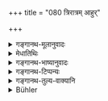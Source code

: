 +++
title = "080 त्रिरात्रम् आहुर्"

+++

<details><summary>गङ्गानथ-मूलानुवादः</summary>

On the death of the Teacher, they declare the impurity to last for three days; on the death of his son or wife, it lasts for one day and night; such is the law.—(79).
</details>

<details><summary>मेधातिथिः</summary>

**आचार्य** उपनेता । तस्मिन् **संस्थिते** **त्रिरात्रं** शिष्यस्य । **तस्य** आचार्यस्य **पुत्रे पत्न्यां च** संस्थितायाम् **अहोरात्रम्** ॥ ५.७९ ॥
</details>

<details><summary>गङ्गानथ-भाष्यानुवादः</summary>

‘*Teacher*’, ‘*Ācārya*’, here stands for the *Initiator*:—on his death—the impurity of the pupil lasts for three days.

On the death of the Teacher’s son or wife,—it lasts for one day and night.—(79).
</details>

<details><summary>गङ्गानथ-टिप्पन्यः</summary>

(Verse 80 of others.)

This verse is quoted in *Aparārka* (p. 187), and again on p. 912, where it is added that the rule herein laid down, is meant for the case where the pupil does *not* perform the *antyeṣṭi* for the Teacher; in a case where he does perform it, it involves an impurity extending over full ten days, as declared above, under verse 64.

It is quoted in *Mitākṣarā* (on 3.24), which also makes ṭhe same remark as *Aparārka*;—in *Nirṇayasindhu* (p. 380);—in *Madanapārijāta* (p. 431);—in *Hāralatā* (p. 76), which explains the second half as—‘on the death of the Teacher’s son, from whom one has not read anything, the impurity lasts for one day and night, and so also on the death of the Teacher’s wife, other than the one for whom Gautama has prescribed an impurity of three days’;—in *Śuddhimayūkha* (p. 37);—and in
*Kṛtyasārasamuccaya* (p. 63).
</details>

<details><summary>गङ्गानथ-तुल्य-वाक्यानि</summary>

*Gautama* (14.28).—‘If the Teacher, his son or wife, or a person for
whom one sacrifices, or a pupil (has died, or been carried), the impurity lasts three days.’

*Baudhāyana* (1.11-28).—‘For a Teacher, a Sub-teacher and their sons,
three days and nights.’

*Viṣṇu* (22.42).—‘On the death of the Teacher or the maternal
grand-father, in three days.’

*Viṣṇu* (22.44).—‘On the death of the Teacher’s wife, the Teacher’s son,
the Sub-teacher, the maternal uncle, the father-in-law, the wife’s brother, fellow-student and pupil,—purification comes after one day and night.’

*Yājñavalkya* (3.21).—‘On the death of the Teacher, the pupil, the
Exponent of Veda, the maternal uncle and the Vedic scholar, purification comes after one day.’

*Āśvalāyana Gṛhyasūtra* (4.4.19, 21).—‘Ten days after the death of a
*Guru* who is no *Sapiṇḍa* three nights after the death of the
Teachers.’

*Śāṅkhāyana Gṛhyasūtra* (4.7.9-10).—‘When the Teacher has died, for ten
days (the Veda shall not be read);—when he has heard of it, for three days.’

*Pāraskara Gṛhyasūtra* (2.11.7).—‘If his *Guru* has died, let him go
down into water and interrupt study for ten nights.’

*Gobhila* *G* *ṛhyasūtra* (3.3.26).—‘Three days, if his Teacher has
died.’

*Bṛhaspati* (Aparārka, p. 913).—‘One shall remain impure for three
nights, on the death of the maternal grand-father, the Teacher and the Vedic scholar.’

*Uśanas* (Aparārka, p. 913).—‘On the death of the maternal uncle, the
father-in-law, the friend, the *guru*, the *guru’s* wives,—the impurity lasts for one night along with the preceding and following days.’
</details>

<details><summary>Bühler</summary>

080	They declare that, when the teacher (akarya) has died, the impurity (lasts) three days; if the (teacher's) son or wife (is dead, it lasts) a day and a night; that is a settled (rule).
</details>
